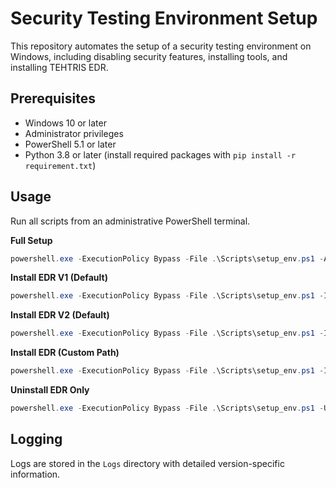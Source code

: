 # Security Testing Environment Setup

This repository automates the setup of a security testing environment on Windows, including disabling security features, installing tools, and installing TEHTRIS EDR.

## Prerequisites

*   Windows 10 or later
*   Administrator privileges
*   PowerShell 5.1 or later
*   Python 3.8 or later (install required packages with `pip install -r requirement.txt`)

## Usage

Run all scripts from an administrative PowerShell terminal.

**Full Setup**
```powershell
powershell.exe -ExecutionPolicy Bypass -File .\Scripts\setup_env.ps1 -All
```

**Install EDR V1 (Default)**
```powershell
powershell.exe -ExecutionPolicy Bypass -File .\Scripts\setup_env.ps1 -InstallEdrV1
```

**Install EDR V2 (Default)**
```powershell
powershell.exe -ExecutionPolicy Bypass -File .\Scripts\setup_env.ps1 -InstallEdrV2 -UninstallEdrPassword "your_password"
```

**Install EDR (Custom Path)**
```powershell
powershell.exe -ExecutionPolicy Bypass -File .\Scripts\setup_env.ps1 -InstallEdrPath "C:\path\to\tehtris.exe" -UninstallEdrPassword "your_password"
```

**Uninstall EDR Only**
```powershell
powershell.exe -ExecutionPolicy Bypass -File .\Scripts\setup_env.ps1 -UninstallEdrPassword "your_password"
```

## Logging

Logs are stored in the `Logs` directory with detailed version-specific information.
